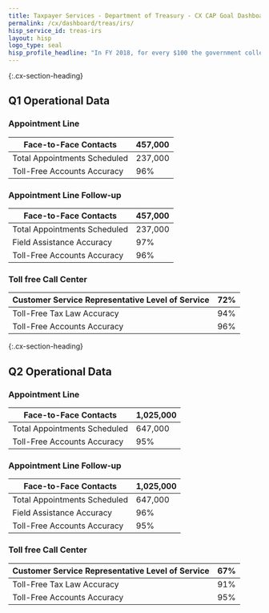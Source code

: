 ```yaml
---
title: Taxpayer Services - Department of Treasury - CX CAP Goal Dashboard
permalink: /cx/dashboard/treas/irs/
hisp_service_id: treas-irs
layout: hisp
logo_type: seal
hisp_profile_headline: "In FY 2018, for every $100 the government collected in taxes, the IRS spent only 35 cents"
---
```


{:.cx-section-heading}
## Q1 Operational Data

### Appointment Line

| Face-to-Face Contacts          | 457,000     |
|--------------------------------|------------|
| Total Appointments Scheduled   | 237,000     |
| Toll-Free Accounts Accuracy    | 96% |

### Appointment Line Follow-up

| Face-to-Face Contacts        | 457,000     |
|------------------------------|------------|
| Total Appointments Scheduled | 237,000     |
| Field Assistance Accuracy    | 97% |
| Toll-Free Accounts Accuracy  | 96% |

### Toll free Call Center

| Customer Service Representative Level of Service | 72% |
|--------------------------------------------------|-----|
| Toll-Free Tax Law Accuracy                       | 94% |
| Toll-Free Accounts Accuracy                      | 96% |

{:.cx-section-heading}

## Q2 Operational Data

### Appointment Line

| Face-to-Face Contacts          | 1,025,000    |
|--------------------------------|------------|
| Total Appointments Scheduled   | 647,000   |
| Toll-Free Accounts Accuracy    | 95% |

### Appointment Line Follow-up

| Face-to-Face Contacts        | 1,025,000    |
|------------------------------|------------|
| Total Appointments Scheduled | 647,000     |
| Field Assistance Accuracy    | 96% |
| Toll-Free Accounts Accuracy  | 95% |

### Toll free Call Center

| Customer Service Representative Level of Service | 67% |
|--------------------------------------------------|-----|
| Toll-Free Tax Law Accuracy                       | 91% |
| Toll-Free Accounts Accuracy                      | 95% |
